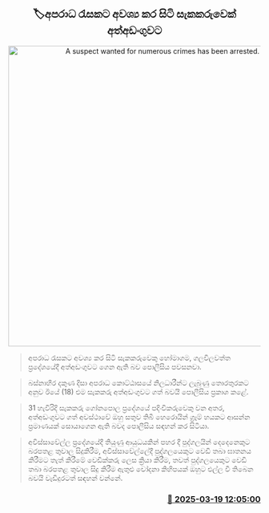 <p align='center'><b><h2 align='center' title='A suspect wanted for numerous crimes has been arrested.'>🏷අපරාධ රැසකට අවශ්‍ය කර සිටි සැකකරුවෙක් අත්අඩංගුවට</h2></b></p>
<p align='center'><img src='https://helakuru.sgp1.cdn.digitaloceanspaces.com/esana/images/lib/arrested2[1].jpg' width='600' alt='A suspect wanted for numerous crimes has been arrested.'></p>

> අපරාධ රැසකට අවශ්‍ය කර සිටි සැකකරුවෙකු හෝමාගම, ගලවිලවත්ත ප්‍රදේශයේදී අත්අඩංගුවට ගෙන ඇති බව පොලීසිය පවසනවා.

> බස්නාහිර දකුණ දිසා අපරාධ කොට්ඨාසයේ නිලධාරීන්ට ලැබුණු තොරතුරකට අනුව ඊයේ (18) එම සැකකරු අත්අඩංගුවට ගත් බවයි පොලීසිය ප්‍රකාශ කළේ.

> 31 හැවිරිදි සැකකරු ගෝනපොල ප්‍රදේශයේ පදිංචිකරුවෙකු වන අතර, අත්අඩංගුවට ගත් අවස්ථාවේ ඔහු සතුව තිබී හෙරොයින් ග්‍රෑම් හයකට ආසන්න ප්‍රමාණයක් සොයාගෙන ඇති බවද පොලීසිය සඳහන් කර සිටියා.

> අවිස්සාවේල්ල ප්‍රදේශයේදී තියුණු ආයුධයකින් පහර දී පුද්ගලයින් දෙදෙනෙකුට බරපතළ තුවාල සිදුකිරීම, අවිස්සාවේල්ලේදී පුද්ගලයෙකුට වෙඩි තබා ඝාතනය කිරීමට තැත් කිරීමේ වෙඩික්කරු ලෙස ක්‍රියා කිරීම, තවත් පුද්ගලයෙකුට වෙඩි තබා බරපතළ තුවාල සිදු කිරීම ඇතුළු චෝදනා කිහිපයක් ඔහුට එල්ල වී තිබෙන බවයි වැඩිදුරටත් සඳහන් වන්නේ.



<h3 align='right'><a href='https://www.helakuru.lk/esana/p/108457/'>📅 2025-03-19 12:05:00</a></h3>
